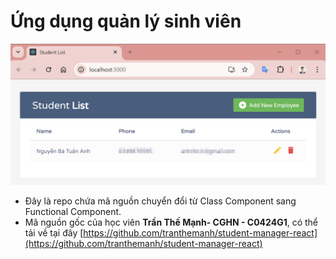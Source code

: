 # Ứng dụng quản lý sinh viên

![Screenshot](./public/screenshot.png)

- Đây là repo chứa mã nguồn chuyển đổi từ Class Component sang Functional Component.
- Mã nguồn gốc của học viên **Trần Thế Mạnh- CGHN - C0424G1**, có thể tải về tại đây [https://github.com/tranthemanh/student-manager-react](https://github.com/tranthemanh/student-manager-react)